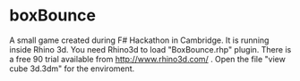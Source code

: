 # boxBounce
A small game created during F# Hackathon in Cambridge. It is running inside Rhino 3d.
You need Rhino3d to load "BoxBounce.rhp" plugin.
There is a free 90 trial available from http://www.rhino3d.com/ .
Open the file "view cube 3d.3dm" for the enviroment.
